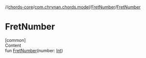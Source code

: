 //[chords-core](../../../index.md)/[com.chrynan.chords.model](../index.md)/[FretNumber](index.md)/[FretNumber](-fret-number.md)



# FretNumber  
[common]  
Content  
fun [FretNumber](-fret-number.md)(number: [Int](https://kotlinlang.org/api/latest/jvm/stdlib/kotlin/-int/index.html))  



